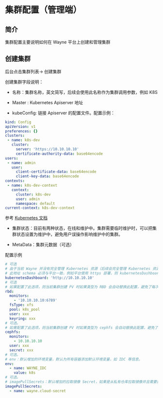 # 集群配置（管理端） 

## 简介

集群配置主要说明如何在 Wayne 平台上创建和管理集群

## 创建集群

后台点击集群列表-> 创建集群

创建集群字段说明：

- 名称：集群名称，英文简写，后续会使用此名称作为集群调用参数，例如 K8S

- Master : Kubernetes Apiserver 地址

- kubeConfig: 链接 Apiserver 的配置文件。配置示例：
 
 ``` yaml
kind: Config
apiVersion: v1
preferences: {}
clusters:
  - name: k8s-dev
    cluster:
      server: 'https://10.10.10.10'
      certificate-authority-data: base64encode
users:
  - name: admin
    user:
      client-certificate-data: base64encode
      client-key-data: base64encode
contexts:
  - name: k8s-dev-context
    context:
      cluster: k8s-dev
      user: admin
      namespace: default
current-context: k8s-dev-context
 
 ``` 
 
 参考 [Kubernetes 文档](https://kubernetes.io/docs/tasks/access-application-cluster/configure-access-multiple-clusters/)
 
 - 集群状态：目前有两种状态，在线和维护中。集群需要临时维护时，可以把集群状态设置为维护中，避免用户误操作影响维护中的集群。
 
 - MetaData：集群元数据（可选）
 
 配置示例
 
 ```yaml
 # 可选 
 # 由于当前 Wayne 并没有完全管理 Kubernetes 资源（后续会完全管理 Kubernetes 资源），系统集成了 Kubernetes Dashboard 方便查看 Kubernetes 资源。
 # 此地址 schema 必须与平台一致，例如平台使用 https 部署，则 kubernetesDashboard 地址也必须为 https
 kubernetesDashboard: 'http://10.10.10.10'
 # 可选
 # 如果配置了此选项，则当前集群创建 PV 时如果类型为 RBD 会自动替换此配置，避免了每次重复填写 rbd 配置
 rbd:
   monitors:
     - '10.10.10.10:6789'
   fsType: xfs
   pool: k8s_pool
   user: xxx
   keyring: xxx
 # 可选。
 # 如果配置了此选项，则当前集群创建 PV 时如果类型为 cephfs 会自动替换此配置，避免了每次重复填写 cephfs 配置
 cephfs:
   monitors:
     - 10.10.10.10
   user: xxx
   secret: xxx
 # 可选。
 # env：默认增加的环境变量，默认为所有容器添加默认环境变量，如 IDC 等信息。
 env:
   - name: WAYNE_IDC
     value: k8s
 # 可选。
 # imagePullSecrets：默认增加的拉取镜像 Secret，如果是从私有仓库拉取镜像并且需要拉取权限，可以配置此选项。
 imagePullSecrets:
   - name: wayne.cloud-secret

 ```
